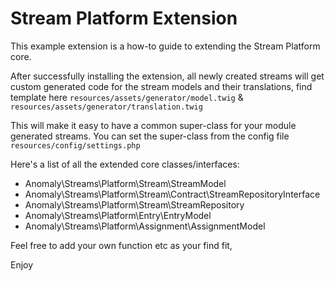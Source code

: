 # Stream Platform Extension

This example extension is a how-to guide to extending the Stream Platform core. 

After successfully installing the extension, all newly created streams will get custom  generated code for the stream models and their translations, find template here `resources/assets/generator/model.twig` & `resources/assets/generator/translation.twig`

This will make it easy to have a common super-class for your module generated streams. You can set the super-class from the config file `resources/config/settings.php`

Here's a list of all the extended core classes/interfaces:

* Anomaly\Streams\Platform\Stream\StreamModel
* Anomaly\Streams\Platform\Stream\Contract\StreamRepositoryInterface
* Anomaly\Streams\Platform\Stream\StreamRepository
* Anomaly\Streams\Platform\Entry\EntryModel
* Anomaly\Streams\Platform\Assignment\AssignmentModel

Feel free to add your own function etc as your find fit, 

Enjoy
